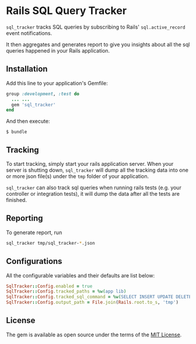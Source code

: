 # Rails SQL Query Tracker

`sql_tracker` tracks SQL queries by subscribing to Rails' `sql.active_record` event notifications.

It then aggregates and generates report to give you insights about all the sql queries happened in your Rails application.

## Installation

Add this line to your application's Gemfile:

```ruby
group :development, :test do
  ... ...
  gem 'sql_tracker'
end
```

And then execute:

    $ bundle


## Tracking

To start tracking, simply start your rails application server. When your server is shutting down, `sql_tracker` will dump all the tracking data into one or more json file(s) under the `tmp` folder of your application.

`sql_tracker` can also track sql queries when running rails tests (e.g. your controller or integration tests), it will dump the data after all the tests are finished.


## Reporting

To generate report, run
```bash
sql_tracker tmp/sql_tracker-*.json
```

## Configurations

All the configurable variables and their defaults are list below:
```ruby
SqlTracker::Config.enabled = true
SqlTracker::Config.tracked_paths = %w(app lib)
SqlTracker::Config.tracked_sql_command = %w(SELECT INSERT UPDATE DELETE)
SqlTracker::Config.output_path = File.join(Rails.root.to_s, 'tmp')
```

## License

The gem is available as open source under the terms of the [MIT License](http://opensource.org/licenses/MIT).

